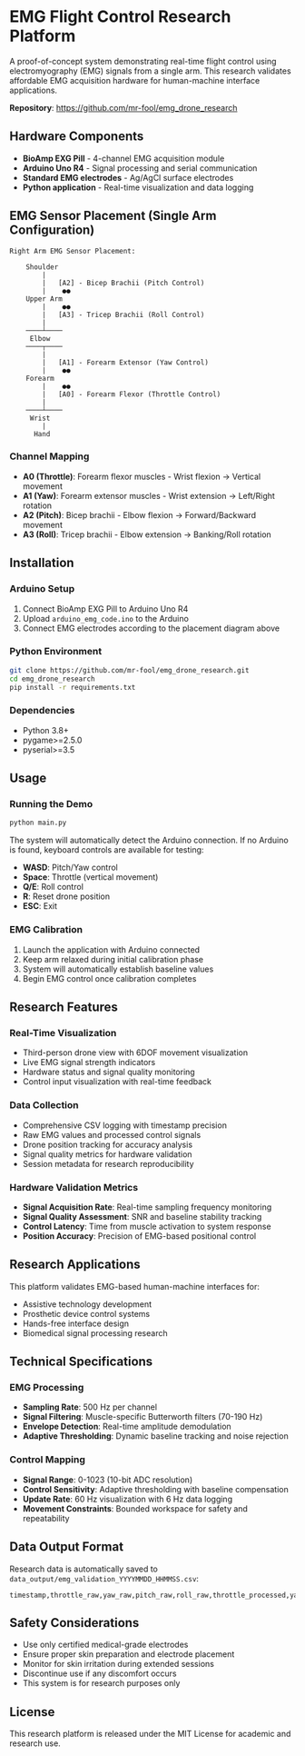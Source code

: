 # EMG Flight Control Research Platform

A proof-of-concept system demonstrating real-time flight control using electromyography (EMG) signals from a single arm. This research validates affordable EMG acquisition hardware for human-machine interface applications.

**Repository**: https://github.com/mr-fool/emg_drone_research

## Hardware Components

- **BioAmp EXG Pill** - 4-channel EMG acquisition module
- **Arduino Uno R4** - Signal processing and serial communication
- **Standard EMG electrodes** - Ag/AgCl surface electrodes
- **Python application** - Real-time visualization and data logging

## EMG Sensor Placement (Single Arm Configuration)

```
Right Arm EMG Sensor Placement:
                                    
    Shoulder                        
        |                           
        |   [A2] - Bicep Brachii (Pitch Control)
        |    ●●                     
    Upper Arm                       
        |    ●●                     
        |   [A3] - Tricep Brachii (Roll Control)
        |                           
    ────┴────                       
     Elbow                          
    ────┬────                       
        |                           
        |   [A1] - Forearm Extensor (Yaw Control)
        |    ●●                     
    Forearm                         
        |    ●●                     
        |   [A0] - Forearm Flexor (Throttle Control)
        |                           
    ────┴────                       
     Wrist                          
        |                           
      Hand                 
```

### Channel Mapping
- **A0 (Throttle)**: Forearm flexor muscles - Wrist flexion → Vertical movement
- **A1 (Yaw)**: Forearm extensor muscles - Wrist extension → Left/Right rotation  
- **A2 (Pitch)**: Bicep brachii - Elbow flexion → Forward/Backward movement
- **A3 (Roll)**: Tricep brachii - Elbow extension → Banking/Roll rotation

## Installation

### Arduino Setup
1. Connect BioAmp EXG Pill to Arduino Uno R4
2. Upload `arduino_emg_code.ino` to the Arduino
3. Connect EMG electrodes according to the placement diagram above

### Python Environment
```bash
git clone https://github.com/mr-fool/emg_drone_research.git
cd emg_drone_research
pip install -r requirements.txt
```

### Dependencies
- Python 3.8+
- pygame>=2.5.0
- pyserial>=3.5

## Usage

### Running the Demo
```bash
python main.py
```

The system will automatically detect the Arduino connection. If no Arduino is found, keyboard controls are available for testing:
- **WASD**: Pitch/Yaw control
- **Space**: Throttle (vertical movement)
- **Q/E**: Roll control
- **R**: Reset drone position
- **ESC**: Exit

### EMG Calibration
1. Launch the application with Arduino connected
2. Keep arm relaxed during initial calibration phase
3. System will automatically establish baseline values
4. Begin EMG control once calibration completes

## Research Features

### Real-Time Visualization
- Third-person drone view with 6DOF movement visualization
- Live EMG signal strength indicators
- Hardware status and signal quality monitoring
- Control input visualization with real-time feedback

### Data Collection
- Comprehensive CSV logging with timestamp precision
- Raw EMG values and processed control signals
- Drone position tracking for accuracy analysis
- Signal quality metrics for hardware validation
- Session metadata for research reproducibility

### Hardware Validation Metrics
- **Signal Acquisition Rate**: Real-time sampling frequency monitoring
- **Signal Quality Assessment**: SNR and baseline stability tracking
- **Control Latency**: Time from muscle activation to system response
- **Position Accuracy**: Precision of EMG-based positional control

## Research Applications

This platform validates EMG-based human-machine interfaces for:
- Assistive technology development
- Prosthetic device control systems
- Hands-free interface design
- Biomedical signal processing research

## Technical Specifications

### EMG Processing
- **Sampling Rate**: 500 Hz per channel
- **Signal Filtering**: Muscle-specific Butterworth filters (70-190 Hz)
- **Envelope Detection**: Real-time amplitude demodulation
- **Adaptive Thresholding**: Dynamic baseline tracking and noise rejection

### Control Mapping
- **Signal Range**: 0-1023 (10-bit ADC resolution)
- **Control Sensitivity**: Adaptive thresholding with baseline compensation
- **Update Rate**: 60 Hz visualization with 6 Hz data logging
- **Movement Constraints**: Bounded workspace for safety and repeatability

## Data Output Format

Research data is automatically saved to `data_output/emg_validation_YYYYMMDD_HHMMSS.csv`:

```csv
timestamp,throttle_raw,yaw_raw,pitch_raw,roll_raw,throttle_processed,yaw_processed,pitch_processed,roll_processed,drone_x,drone_y,drone_z,signal_quality,acquisition_rate
```

## Safety Considerations

- Use only certified medical-grade electrodes
- Ensure proper skin preparation and electrode placement
- Monitor for skin irritation during extended sessions
- Discontinue use if any discomfort occurs
- This system is for research purposes only

## License

This research platform is released under the MIT License for academic and research use.